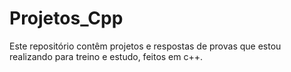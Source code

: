 # Projetos_Cpp
Este repositório contêm projetos e respostas de provas que estou realizando para treino e estudo, feitos em c++.
